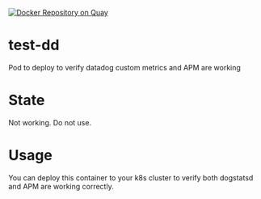 [![Docker Repository on Quay](https://quay.io/repository/cresta/test-dd/status "Docker Repository on Quay")](https://quay.io/repository/cresta/test-dd)
# test-dd
Pod to deploy to verify datadog custom metrics and APM are working

# State

Not working.  Do not use.

# Usage

You can deploy this container to your k8s cluster to verify both
dogstatsd and APM are working correctly.
